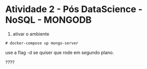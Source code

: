 # Atividade 2 - Pós DataScience - NoSQL - MONGODB

1. ativar o ambiente

```
# docker-compose up mongo-server
```

use a flag -d se quiser que rode em segundo plano.



????